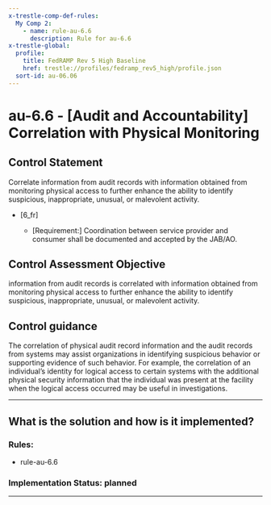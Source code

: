 ```yaml
---
x-trestle-comp-def-rules:
  My Comp 2:
    - name: rule-au-6.6
      description: Rule for au-6.6
x-trestle-global:
  profile:
    title: FedRAMP Rev 5 High Baseline
    href: trestle://profiles/fedramp_rev5_high/profile.json
  sort-id: au-06.06
---
```


# au-6.6 - \[Audit and Accountability\] Correlation with Physical Monitoring

## Control Statement

Correlate information from audit records with information obtained from monitoring physical access to further enhance the ability to identify suspicious, inappropriate, unusual, or malevolent activity.

- \[6_fr\]

  - \[Requirement:\] Coordination between service provider and consumer shall be documented and accepted by the JAB/AO.

## Control Assessment Objective

information from audit records is correlated with information obtained from monitoring physical access to further enhance the ability to identify suspicious, inappropriate, unusual, or malevolent activity.

## Control guidance

The correlation of physical audit record information and the audit records from systems may assist organizations in identifying suspicious behavior or supporting evidence of such behavior. For example, the correlation of an individual’s identity for logical access to certain systems with the additional physical security information that the individual was present at the facility when the logical access occurred may be useful in investigations.

______________________________________________________________________

## What is the solution and how is it implemented?

<!-- For implementation status enter one of: implemented, partial, planned, alternative, not-applicable -->

<!-- Note that the list of rules under ### Rules: is read-only and changes will not be captured after assembly to JSON -->

<!-- Add control implementation description here for control: au-6.6 -->

### Rules:

  - rule-au-6.6

### Implementation Status: planned

______________________________________________________________________
